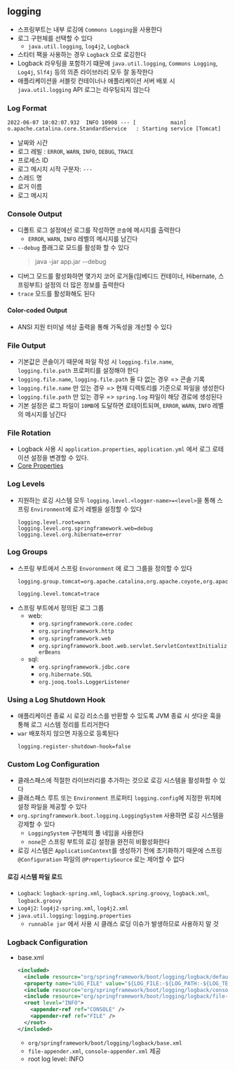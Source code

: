 ## logging
- 스프링부트는 내부 로깅에 `Commons Logging`을 사용한다
- 로그 구현체를 선택할 수 있다
  - `java.util.logging`, `log4j2`, `Logback` 
- 스타터 팩을 사용하는 경우 `Logback` 으로 로깅한다
- Logback 라우팅을 포함하기 떄문에 `java.util.logging`, `Commons Logging`, `Log4j`, `Slf4j` 등의 의존 라이브러리 모두 잘 동작한다
- 애플리케이션을 서블릿 컨테이너나 애플리케이션 서버 배포 시 `java.util.logging` API 로그는 라우팅되지 않는다


### Log Format
  ```text
  2022-06-07 10:02:07.932  INFO 10908 --- [           main] o.apache.catalina.core.StandardService   : Starting service [Tomcat]
  ```
- 날짜와 시간
- 로그 레빌 : `ERROR`, `WARN`, `INFO`, `DEBUG`, `TRACE`
- 프로세스 ID
- 로그 메시지 시작 구분자: `---`
- 스레드 명
- 로거 이름
- 로그 메시지

### Console Output
- 디폴트 로그 설정에선 로그를 작성하면 `콘솔`에 메시지를 출력한다
  - `ERROR`, `WARN`, `INFO` 레벨의 메시지를 남긴다
- `--debug` 플래그로 모드를 활성화 할 수 있다
  > java -jar app.jar --debug
- 디버그 모드를 활성화하면 몇가지 코어 로거들(임베디드 컨테이너, Hibernate, 스프링부트) 설정의 더 많은 정보를 출력한다
- `trace` 모드를 활성화해도 된다 

#### Color-coded Output
- ANSI 지원 터미널 색상 출력을 통해 가독성을 개선할 수 있다

### File Output
- 기본값은 콘솔이기 때문에 파일 작성 시 `logging.file.name`, `logging.file.path` 프로퍼티를 설정해야 한다
- `logging.file.name`, `logging.file.path` 둘 다 없는 경우 => 콘솔 기록
- `logging.file.name` 만 있는 경우 => 현재 디렉토리를 기준으로 파일을 생성한다
- `logging.file.path` 만 있는 경우 => `spring.log` 파일이 해당 경로에 생성된다
- 기본 설정은 로그 파일이 `10MB`에 도달하면 로테이트되며, `ERROR`, `WARN`, `INFO` 레벨의 메시지를 남긴다

### File Rotation
- Logback 사용 시 `application.properties`, `application.yml` 에서 로그 로테이션 설정을 변경할 수 있다.
- [Core Properties](https://docs.spring.io/spring-boot/docs/current/reference/html/application-properties.html#appendix.application-properties.core)

### Log Levels
- 지원하는 로깅 시스템 모두 `logging.level.<logger-name>=<level>`을 통해 스프링 `Environment`에 로거 레벨을 설정할 수 있다
  ```properties
  logging.level.root=warn
  logging.level.org.springframework.web=debug
  logging.level.org.hibernate=error
  ```

### Log Groups 
- 스프링 부트에서 스프링 `Envoronment` 에 로그 그룹을 정의할 수 있다
  ```properties
  logging.group.tomcat=org.apache.catalina,org.apache.coyote,org.apache.tomcat
  
  logging.level.tomcat=trace
  ```
- 스프링 부트에서 정의된 로그 그룹
  - web: 
    - `org.springframework.core.codec`
    - `org.springframework.http`
    - `org.springframework.web`
    - `org.springframework.boot.web.servlet.ServletContextInitializerBeans`
  - sql:
    - `org.springframework.jdbc.core`
    - `org.hibernate.SQL`
    - `org.jooq.tools.LoggerListener`

### Using a Log Shutdown Hook
- 애플리케이션 종료 시 로깅 리소스를 반환할 수 있도록  JVM 종료 시 셧다운 훅을 통해 로그 시스템 정리를 트리거한다
- `war` 배포하지 않으면 자동으로 등록된다
  ```properties
  logging.register-shutdown-hook=false
  ```

### Custom Log Configuration
- 클래스패스에 적절한 라이브러리를 추가하는 것으로 로깅 시스템을 활성화할 수 있다
- 클래스패스 루트 또는 `Environment` 프로퍼티 `logging.config`에 지정한 위치에 설정 파일을 제공할 수 있다 
- `org.springframework.boot.logging.LoggingSystem` 사용하면 로깅 시스템을 강제할 수 있다
  - `LoggingSystem` 구현체의 풀 네임을 사용한다
  - `none`은 스프링 부트의 로깅 설정을 완전히 비활성화한다 
- 로깅 시스템은 `ApplicationContext`를 생성하기 전에 초기화하기 때문에 스프링 `@Configuration` 파일의 `@PropertiySource` 로는 제어할 수 없다

#### 로깅 시스템 파일 로드
- `Logback`: `logback-spring.xml`, `logback.spring.groovy`, `logback.xml`, `logback.groovy`
- `Log4j2`: `log4j2-spring.xml`, `log4j2.xml`
- `java.util.logging`: `logging.properties`
  - `runnable jar` 에서 사용 시 클래스 로딩 이슈가 발생하므로 사용하지 말 것 
 


### Logback Configuration
- base.xml
  ```xml
  <included>
    <include resource="org/springframework/boot/logging/logback/defaults.xml" />
    <property name="LOG_FILE" value="${LOG_FILE:-${LOG_PATH:-${LOG_TEMP:-${java.io.tmpdir:-/tmp}}}/spring.log}"/>
    <include resource="org/springframework/boot/logging/logback/console-appender.xml" />
    <include resource="org/springframework/boot/logging/logback/file-appender.xml" />
    <root level="INFO">
      <appender-ref ref="CONSOLE" />
      <appender-ref ref="FILE" />
    </root>
  </included>
  ```
  - `org/springframework/boot/logging/logback/base.xml`
  - `file-appender.xml`, `console-appender.xml` 제공 
  - root log level: INFO
